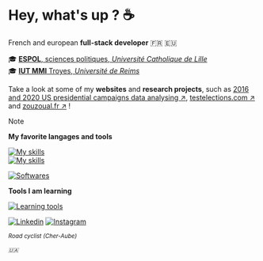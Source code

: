 <!--

    “Le désir de connaître le pourquoi et le comment est appelé curiosité.”
        Hobbes. Ce que devrait apprendre Antoine.

-->

# Hey, what's up ? ☕

French and european **full-stack developer** 🇫🇷 🇪🇺

🎓 [**ESPOL**, sciences politiques, *Université Catholique de Lille*](https://www.univ-reims.fr/iut-troyes/)  
🎓 [**IUT MMI** Troyes, *Université de Reims*](https://www.univ-reims.fr/iut-troyes/)  

Take a look at some of my **websites** and **research projects**, such as [2016 and 2020 US presidential campaigns data analysing ↗︎](), [testelections.com ↗︎](https://testelections.com) and [zouzoual.fr ↗︎](https://zouzoual.fr) !

> [!NOTE]
>
> **My favorite langages and tools**
>
> [![My skills](https://skillicons.dev/icons?i=git,js,ts,nodejs,express,sequelize)](https://skillicons.dev)  
> [![My skills](https://skillicons.dev/icons?i=fastapi,next,react,sass,vue,tailwind)](https://skillicons.dev)
> 
> [![Softwares](https://skillicons.dev/icons?i=vscode,photoshop,illustrator,figma)](https://skillicons.dev)
>
>
> **Tools I am learning**
>
> [![Learning tools](https://skillicons.dev/icons?i=aftereffects,nest,spring,symfony)](https://skillicons.dev)
> 
  
[![Linkedin](https://img.shields.io/badge/linkedin-%230077B5?style=for-the-badge&logo=linkedin&logoColor=FFFFFF)](https://www.linkedin.com/in/ulysse-pennetier-752236267/)
[![Instagram](https://img.shields.io/badge/instagram-FFFFFF?style=for-the-badge&logo=instagram&logoColor=red)](https://www.instagram.com/ulysse_pennetier/)

<sub>*Road cyclist (Cher-Aube)*</sub>

<sub>*🇺🇦*</sub>  
